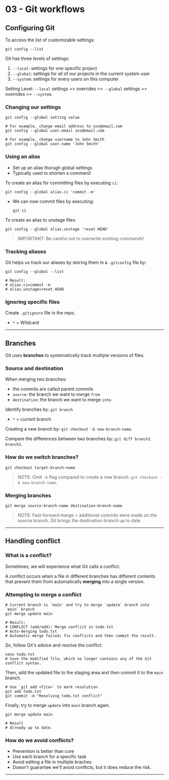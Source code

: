 # 03 - Git workflows

## Configuring Git

To access the list of customizable settings:

```shell
git config --list
```

Git has three levels of settings:

1. `--local`: settings for one specific project
2. `--global`: settings for all of our projects in the current system user
3. `--system`: settings for every users on this computer

Setting Level: `--local` settings >> overrides >> `--global` settings >> overrides >> `--system`.

### Changing our settings

```shell
git config --global setting value

# For example, change email address to xxx@email.com
git config --global user.email xxx@email.com

# For example, change username to John Smith
git config --global user.name 'John Smith'
```

### Using an alias

- Set up an alias thorugh global settings
- Typically used to shorten a command

To create an alias for committing files by executing `ci`:

```shell
git config --global alias.ci 'commit -m'
```

- We can now commit files by executing:

  ```shell
  git ci
  ```

To create an alias to unstage files:

```shell
git config --global alias.unstage 'reset HEAD'
```

> IMPORTANT: Be careful not to overwrite existing commands!

### Tracking aliases

Git helps us track our aliases by storing them in a `.gitconfig` file by:

```shell
git config --global --list

# Result:
# alias.ci=commit -m
# alias.unstage=reset HEAD
```

### Ignoring specific files

Create `.gitignore` file in the repo.

- `*` = Wildcard

---

## Branches

Git uses **branches** to systematically track multiple versions of files.

### Source and destination

When merging two branches:

- the commits are called parent commits
- `source`: the branch we want to merge `from`
- `destination`: the branch we want to merge `into`

Identify branches by: `git branch`

- `*` = current branch

Creating a new branch by: `git checkout -b new-branch-name`.

Compare the differences between two branches by: `git diff branch1 branch2`.

### How do we switch branches?

```shell
git checkout target-branch-name
```

> NOTE: Omit `-b` flag compared to create a new branch: `git checkout -b new-branch-name`.

### Merging branches

```shell
git merge source-branch-name destination-branch-name
```

> NOTE: Fast-forward merge = additional commits were made on the source branch, Git brings the destination branch up to date

---

## Handling conflict

### What is a conflict?

Sometimes, we will experience what Git calls a conflict.

A conflict occurs when a file in different branches has different contents that prevent them from automatically **merging** into a single version.

### Attempting to merge a conflict

```shell
# Current branch is `main` and try to merge `update` branch into `main` branch
git merge update main

# Result:
# CONFLICT (add/add): Merge conflict in todo.txt
# Auto-merging todo.txt
# Automatic merge failed; fix conflicts and then commit the result.
```

So, follow Git's advice and resolve the conflict.

```shell
nano todo.txt
# Save the modified file, which no longer contains any of the Git conflict syntax.
```

Then, add the updated file to the staging area and then commit it to the `main` branch.

```shell
# Use `git add <file>` to mark resolution
git add todo.txt
git commit -m "Resolving todo.txt conflict"
```

Finally, try to merge `update` into `main` branch again.

```shell
git merge update main

# Result
# Already up to date.
```

### How do we avoid conflicts?

- Prevention is better than cure
- Use each branch for a specific task
- Avoid editing a file in multiple braches
- Doesn't guarantee we'll avoid conflicts, but it does reduce the risk.

---
